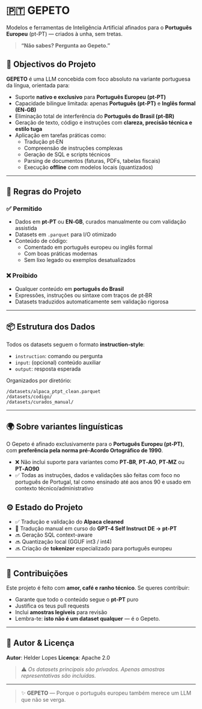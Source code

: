 # 🇵🇹 GEPETO

Modelos e ferramentas de Inteligência Artificial afinados para o **Português Europeu** (pt-PT) — criados à unha, sem tretas.

> **“Não sabes? Pergunta ao Gepeto.”**


## 🎯 Objectivos do Projeto

**GEPETO** é uma LLM concebida com foco absoluto na variante portuguesa da língua, orientada para:

- Suporte **nativo e exclusivo** para **Português Europeu (pt‑PT)**
- Capacidade bilingue limitada: apenas **Português (pt‑PT)** e **Inglês formal (EN‑GB)**
- Eliminação total de interferência do **Português do Brasil (pt‑BR)**
- Geração de texto, código e instruções com **clareza, precisão técnica e estilo tuga**
- Aplicação em tarefas práticas como:
  - Tradução pt‑EN
  - Compreensão de instruções complexas
  - Geração de SQL e scripts técnicos
  - Parsing de documentos (faturas, PDFs, tabelas fiscais)
  - Execução **offline** com modelos locais (quantizados)

---

## 📜 Regras do Projeto

### ✅ Permitido

- Dados em **pt‑PT** ou **EN‑GB**, curados manualmente ou com validação assistida
- Datasets em `.parquet` para I/O otimizado
- Conteúdo de código:
  - Comentado em português europeu ou inglês formal
  - Com boas práticas modernas
  - Sem lixo legado ou exemplos desatualizados

### ❌ Proibido

- Qualquer conteúdo em **português do Brasil**
- Expressões, instruções ou sintaxe com traços de pt‑BR
- Datasets traduzidos automaticamente sem validação rigorosa

---

## 📦 Estrutura dos Dados

Todos os datasets seguem o formato **instruction-style**:

- `instruction`: comando ou pergunta
- `input`: (opcional) conteúdo auxiliar
- `output`: resposta esperada

Organizados por diretório:
```plaintext
/datasets/alpaca_ptpt_clean.parquet
/datasets/codigo/
/datasets/curados_manual/
````

---

## 🌍 Sobre variantes linguísticas

O Gepeto é afinado exclusivamente para o **Português Europeu (pt‑PT)**, com **preferência pela norma pré‑Acordo Ortográfico de 1990**.

- ❌ Não inclui suporte para variantes como **PT‑BR**, **PT‑AO**, **PT‑MZ** ou **PT‑AO90**
- ✅ Todas as instruções, dados e validações são feitas com foco no português de Portugal, tal como ensinado até aos anos 90 e usado em contexto técnico/administrativo


## ⚙️ Estado do Projeto

* ✅ Tradução e validação do **Alpaca cleaned**
* 🔄 Tradução manual em curso do **GPT-4 Self Instruct DE → pt‑PT**
* 🔜 Geração SQL context-aware
* 🔜 Quantização local (GGUF int3 / int4)
* 🔜 Criação de **tokenizer** especializado para português europeu

---

## 🤝 Contribuições

Este projeto é feito com **amor, café e ranho técnico**. Se queres contribuir:

* Garante que todo o conteúdo segue o **pt‑PT** puro
* Justifica os teus pull requests
* Inclui **amostras legíveis** para revisão
* Lembra-te: **isto não é um dataset qualquer** — é o Gepeto.

---

## 🧠 Autor & Licença

**Autor**: Helder Lopes
**Licença**: Apache 2.0

> ⚠️ *Os datasets principais são privados. Apenas amostras representativas são incluídas.*

---

> ✨ **GEPETO** — Porque o português europeu também merece um LLM que não se verga.

```
